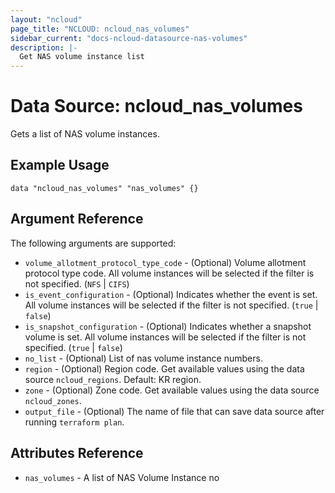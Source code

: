 ```yaml
---
layout: "ncloud"
page_title: "NCLOUD: ncloud_nas_volumes"
sidebar_current: "docs-ncloud-datasource-nas-volumes"
description: |-
  Get NAS volume instance list
---
```


# Data Source: ncloud_nas_volumes

Gets a list of NAS volume instances.

## Example Usage

```hcl
data "ncloud_nas_volumes" "nas_volumes" {}
```

## Argument Reference

The following arguments are supported:

* `volume_allotment_protocol_type_code` - (Optional) Volume allotment protocol type code. All volume instances will be selected if the filter is not specified. (`NFS` | `CIFS`)
* `is_event_configuration` - (Optional) Indicates whether the event is set. All volume instances will be selected if the filter is not specified. (`true` | `false`)
* `is_snapshot_configuration` - (Optional) Indicates whether a snapshot volume is set. All volume instances will be selected if the filter is not specified. (`true` | `false`)
* `no_list` - (Optional) List of nas volume instance numbers.
* `region` - (Optional) Region code. Get available values using the data source `ncloud_regions`.
    Default: KR region.
* `zone` - (Optional) Zone code. Get available values using the data source `ncloud_zones`.
* `output_file` - (Optional) The name of file that can save data source after running `terraform plan`.

## Attributes Reference

* `nas_volumes` - A list of NAS Volume Instance no

